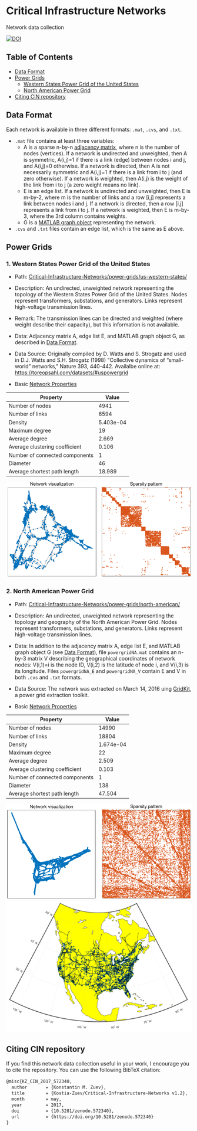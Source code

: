 # Critical Infrastructure Networks 
Network data collection 

[![DOI](https://zenodo.org/badge/87771758.svg)](https://zenodo.org/badge/latestdoi/87771758)

## Table of Contents

* [Data Format](#data-format)
* [Power Grids](#power-grids)
  - [Western States Power Grid of the United States](#wsus)
  - [North American Power Grid](#na)
* [Citing CIN repository](#citing-cin-repository)

## <a name="data-format"></a>Data Format
Each network is available in three different formats: `.mat`, `.cvs`, and `.txt`.
* `.mat` file contains at least three variables:
  - A is a sparse n-by-n [adjacency matrix](https://en.wikipedia.org/wiki/Adjacency_matrix), where n is the number of nodes (vertices). If a network is undirected and unweighted, then A is symmetric, A(i,j)=1 if there is a link (edge) between nodes i and j, and A(i,j)=0 otherwise. If a network is directed, then A is not necessarily symmetric and A(i,j)=1 if there is a link from i to j (and zero otherwise). If a network is weighted, then A(i,j) is the weight of the link from i to j (a zero weight means no link).  
  - E is an edge list. If a network is undirected and unweighted, then E is m-by-2, where m is the number of links and a row [i,j] represents a link between nodes i and j. If a network is directed, then a row [i,j] represents a link from i to j. If a network is weighted, then E is m-by-3, where the 3rd column contains weights. 
  - G is a [MATLAB graph object](https://www.mathworks.com/help/matlab/graph-and-network-algorithms.html) representing the network. 
* `.cvs` and `.txt` files contain an edge list, which is the same as E above.

## <a name="power-grids"></a>Power Grids

### <a name="wsus"></a>1. Western States Power Grid of the United States

* Path: [Critical-Infrastructure-Networks/power-grids/us-western-states/](https://github.com/Kostia-Zuev/Critical-Infrastructure-Networks/tree/master/power-grids/us-western-states)
   
* Description: 
An undirected, unweighted network representing the topology of the Western States Power Grid of the United States. 
Nodes represent transformers, substations, and generators. Links represent high-voltage transmission lines.

* Remark: 
The transmission lines can be directed and weighted (where weight describe their capacity), but this information is not available.

* Data:
Adjacency matrix A, edge list E, and MATLAB graph object G, as described in [Data Format](#data-format).

* Data Source: 
Originally compiled by D. Watts and S. Strogatz and used in 
D.J. Watts and  S.H. Strogatz (1998) "Collective dynamics of “small-world” networks," Nature 393, 440-442.
Availalbe online at: https://toreopsahl.com/datasets/#uspowergrid

* Basic [Network Properties](https://en.wikipedia.org/wiki/Network_science#Network_properties)

Property | Value
-------- | -------------
Number of nodes | 4941
Number of links  | 6594
Density | 5.403e-04
Maximum degree | 19
Average degree | 2.669
Average clustering coefficient | 0.106
Number of connected components | 1
Diameter  | 46 
Average shortest path length | 18.989


![alt tag](https://github.com/Kostia-Zuev/Critical-Infrastructure-Networks/blob/master/power-grids/us-western-states/powergridUSWS.png)

### <a name="na"></a>2. North American Power Grid

* Path: 
[Critical-Infrastructure-Networks/power-grids/north-american/](https://github.com/Kostia-Zuev/Critical-Infrastructure-Networks/tree/master/power-grids/north-american)

* Description: 
An undirected, unweighted network representing the topology and geography of the North American Power Grid. Nodes represent transformers, substations, and generators. Links represent high-voltage transmission lines.

* Data: 
In addition to the adjacency matrix A, edge list E, and MATLAB graph object G (see [Data Format](#data-format)), file `powergridNA.mat` contains an n-by-3 matrix V describing the geographical coordinates of network nodes: V(i,1)=i is the node ID, V(i,2) is the latitude of node i, and V(i,3) is its longitude. Files `powergridNA_E` and `powergridNA_V` contain E and V in both `.cvs` and `.txt` formats.  
    
* Data Source:
The network was extracted on March 14, 2016 uing [GridKit](https://github.com/bdw/GridKit), a power grid extraction toolkit.

* Basic [Network Properties](https://en.wikipedia.org/wiki/Network_science#Network_properties)

Property | Value
-------- | -------------
Number of nodes |  14990
Number of links  | 18804
Density | 1.674e-04
Maximum degree | 22 
Average degree | 2.509
Average clustering coefficient | 0.103
Number of connected components | 1
Diameter  | 138
Average shortest path length | 47.504

![alt tag](https://github.com/Kostia-Zuev/Critical-Infrastructure-Networks/blob/master/power-grids/north-american/powergridNA_top.png)
![alt tag](https://github.com/Kostia-Zuev/Critical-Infrastructure-Networks/blob/master/power-grids/north-american/powergridNA_geo.png)


## <a name="citing-cin-repository"></a>Citing CIN repository
If you find this network data collection useful in your work, I encourage you to cite the repository. 
You can use the following BibTeX citation:

```
@misc{KZ_CIN_2017_572340,
  author       = {Konstantin M. Zuev},
  title        = {Kostia-Zuev/Critical-Infrastructure-Networks v1.2},
  month        = may,
  year         = 2017,
  doi          = {10.5281/zenodo.572340},
  url          = {https://doi.org/10.5281/zenodo.572340}
}
```
